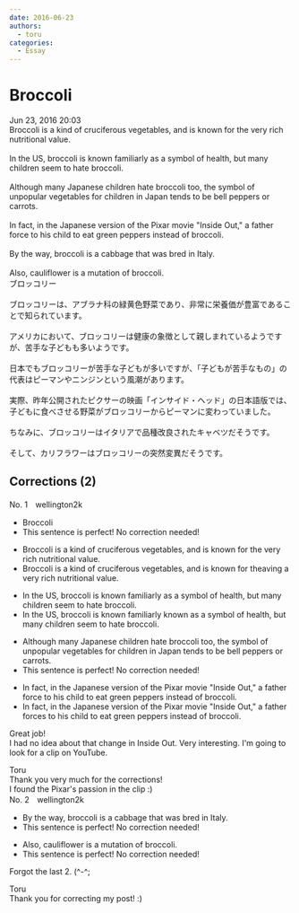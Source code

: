 ```yaml
---
date: 2016-06-23
authors:
  - toru
categories:
  - Essay
---
```


<h1 id="subject_show">Broccoli</h1>
<div class="date">Jun 23, 2016 20:03</div>
<div id="post"><div id="body_show_ori">
Broccoli is a kind of cruciferous vegetables, and is known for the very rich nutritional value.<br/><br/>In the US, broccoli is known familiarly as a symbol of health, but many children seem to hate broccoli.<br/><br/>Although many Japanese children hate broccoli too, the symbol of unpopular vegetables for children in Japan tends to be bell peppers or carrots.<br/><br/>In fact, in the Japanese version of the Pixar movie "Inside Out," a father force to his child to eat green peppers instead of broccoli. <br/><br/>By the way, broccoli is a cabbage that was bred in Italy.<br/><br/>Also, cauliflower is a mutation of broccoli.
</div></div>

<!-- more -->

<div id="post_ja"><div id="body_show_mo">
ブロッコリー<br/><br/>ブロッコリーは、アブラナ科の緑黄色野菜であり、非常に栄養価が豊富であることで知られています。<br/><br/>アメリカにおいて、ブロッコリーは健康の象徴として親しまれているようですが、苦手な子どもも多いようです。<br/><br/>日本でもブロッコリーが苦手な子どもが多いですが、「子どもが苦手なもの」の代表はピーマンやニンジンという風潮があります。<br/><br/>実際、昨年公開されたピクサーの映画「インサイド・ヘッド」の日本語版では、子どもに食べさせる野菜がブロッコリーからピーマンに変わっていました。<br/><br/>ちなみに、ブロッコリーはイタリアで品種改良されたキャベツだそうです。<br/><br/>そして、カリフラワーはブロッコリーの突然変異だそうです。
</div></div>

## Corrections (2)
<div id="block"><div class="first_name"> No. 1　<span class="just_name">wellington2k</span></div><div id="block2">
<ul class="correction_field">
<li class="incorrect">Broccoli</li>
<li class="corrected perfect">This sentence is perfect! No correction needed!</li>
</ul>
<ul class="correction_field">
<li class="incorrect">Broccoli is a kind of cruciferous vegetables, and is known for the very rich nutritional value.</li>
<li class="corrected correct">
Broccoli is a <span class="f_gray"><span class="sline">kind of </span></span>cruciferous vegetable<span class="f_gray"><span class="sline">s,</span></span> and is known for <span class="f_gray"><span class="sline">t</span></span>h<span class="f_gray"><span class="sline">e</span></span><span class="f_red">aving</span> <span class="f_red">a </span>very rich nutritional value.
</li>
</ul>
<ul class="correction_field">
<li class="incorrect">In the US, broccoli is known familiarly as a symbol of health, but many children seem to hate broccoli.</li>
<li class="corrected correct">
In the US, broccoli is <span class="f_gray"><span class="sline">known </span></span>familiarly <span class="f_red">known </span>as a symbol of health, but many children seem to hate broccoli.
</li>
</ul>
<ul class="correction_field">
<li class="incorrect">Although many Japanese children hate broccoli too, the symbol of unpopular vegetables for children in Japan tends to be bell peppers or carrots.</li>
<li class="corrected perfect">This sentence is perfect! No correction needed!</li>
</ul>
<ul class="correction_field">
<li class="incorrect">In fact, in the Japanese version of the Pixar movie "Inside Out," a father force to his child to eat green peppers instead of broccoli.</li>
<li class="corrected correct">
In fact, in the Japanese version of the Pixar movie "Inside Out," a father force<span class="f_red">s</span> <span class="f_gray"><span class="sline">to </span></span>his child to eat green peppers instead of broccoli.
</li>
</ul>
<p class="comment_small">
 Great job!
 <br/>
 I had no idea about that change in Inside Out. Very interesting. I'm going to look for a clip on YouTube.
</p>

</div><div class="name"><span class="just_name">Toru</span><br>
Thank you very much for the corrections!<br/>I found the Pixar's passion in the clip :)
</div>
</div>
<div id="block"><div class="first_name"> No. 2　<span class="just_name">wellington2k</span></div><div id="block2">
<ul class="correction_field">
<li class="incorrect">By the way, broccoli is a cabbage that was bred in Italy.</li>
<li class="corrected perfect">This sentence is perfect! No correction needed!</li>
</ul>
<ul class="correction_field">
<li class="incorrect">Also, cauliflower is a mutation of broccoli.</li>
<li class="corrected perfect">This sentence is perfect! No correction needed!</li>
</ul>
<p class="comment_small">
 Forgot the last 2. (^-^;
</p>

</div><div class="name"><span class="just_name">Toru</span><br>
Thank you for correcting my post! :)
</div>
</div>
